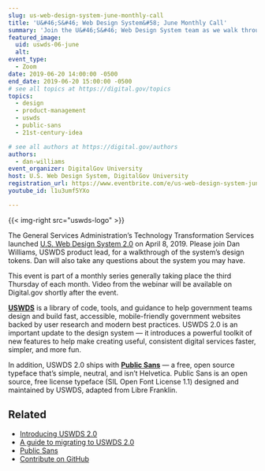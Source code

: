 ```yaml
---
slug: us-web-design-system-june-monthly-call
title: 'U&#46;S&#46; Web Design System&#58; June Monthly Call'
summary: 'Join the U&#46;S&#46; Web Design System team as we walk through the system’s design tokens and take any questions you might have! '
featured_image:
  uid: uswds-06-june
  alt:
event_type:
  - Zoom
date: 2019-06-20 14:00:00 -0500
end_date: 2019-06-20 15:00:00 -0500
# see all topics at https://digital.gov/topics
topics:
  - design
  - product-management
  - uswds
  - public-sans
  - 21st-century-idea

# see all authors at https://digital.gov/authors
authors:
  - dan-williams
event_organizer: DigitalGov University
host: U.S. Web Design System, DigitalGov University
registration_url: https://www.eventbrite.com/e/us-web-design-system-june-monthly-call-registration-63426163362
youtube_id: l1u3umf5YXo

---
```


{{< img-right src="uswds-logo" >}}

The General Services Administration’s Technology Transformation Services launched [U.S. Web Design System 2.0](https://designsystem.digital.gov/) on April 8, 2019. Please join Dan Williams, USWDS product lead, for a walkthrough of the system’s design tokens. Dan will also take any questions about the system you may have.

This event is part of a monthly series generally taking place the third Thursday of each month. Video from the webinar will be available on Digital.gov shortly after the event.

[**USWDS**](https://designsystem.digital.gov/) is a library of code, tools, and guidance to help government teams design and build fast, accessible, mobile-friendly government websites backed by user research and modern best practices. USWDS 2.0 is an important update to the design system — it introduces a powerful toolkit of new features to help make creating useful, consistent digital services faster, simpler, and more fun.

In addition, USWDS 2.0 ships with [**Public Sans**](https://public-sans.digital.gov/) — a free, open source typeface that’s simple, neutral, and isn’t Helvetica. Public Sans is an open source, free license typeface (SIL Open Font License 1.1) designed and maintained by USWDS, adapted from Libre Franklin.

## Related

- [Introducing USWDS 2.0](https://designsystem.digital.gov/whats-new/updates/2019/04/08/introducing-uswds-2-0/)
- [A guide to migrating to USWDS 2.0](https://designsystem.digital.gov/documentation/migration/)
- [Public Sans](https://public-sans.digital.gov/)
- [Contribute on GitHub](https://github.com/uswds/uswds)

